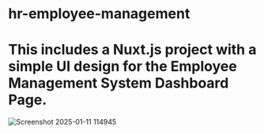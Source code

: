 # hr-employee-management

# This includes a Nuxt.js project with a simple UI design for the Employee Management System Dashboard Page.

![Screenshot 2025-01-11 114945](https://github.com/user-attachments/assets/eeb8b61e-0a87-4dc6-84ca-81e5c6f4a2a7)

